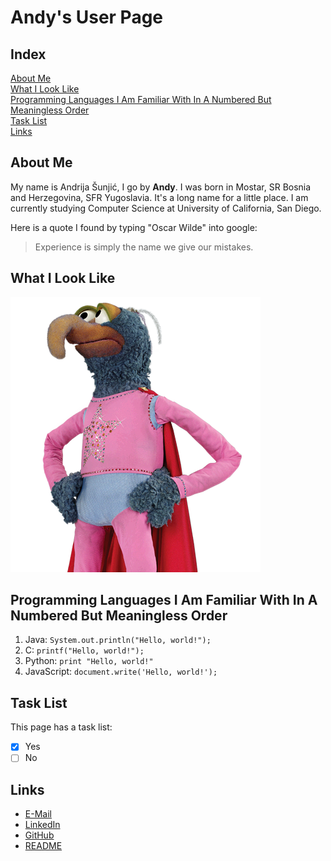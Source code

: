 # Andy's User Page

## Index
[About Me](https://github.com/andrija-s/110-Lab1/blob/main/index.md#about-me)\
[What I Look Like](https://github.com/andrija-s/110-Lab1/blob/main/index.md#what-i-look-like)\
[Programming Languages I Am Familiar With In A Numbered But Meaningless Order](https://github.com/andrija-s/110-Lab1/blob/main/index.md#programming-languages-i-am-familiar-with-in-a-numbered-but-meaningless-order)\
[Task List](https://github.com/andrija-s/110-Lab1/blob/main/index.md#task-list)\
[Links](https://github.com/andrija-s/110-Lab1/blob/main/index.md#links)

## About Me
My name is Andrija Šunjić, I go by **Andy**. I was born in Mostar, SR Bosnia and Herzegovina, SFR Yugoslavia. It's a long name for a little place. I am currently studying Computer Science at University of California, San Diego.

Here is a quote I found by typing "Oscar Wilde" into google:
>Experience is simply the name we give our mistakes.

## What I Look Like
![Picture of me](raw-powerlifting.png)

## Programming Languages I Am Familiar With In A Numbered But Meaningless Order
1. Java:       ```System.out.println("Hello, world!");```
2. C:          ```printf("Hello, world!");```
3. Python:     ```print "Hello, world!"```
4. JavaScript: ```document.write('Hello, world!');```

## Task List
This page has a task list:
- [x] Yes
- [ ] No

## Links
- [E-Mail](mailto:asunjic@ucsd.edu)
- [LinkedIn](www.linkedin.com/in/andrija-sunjic)
- [GitHub](https://github.com/andrija-s)
- [README](README.md)